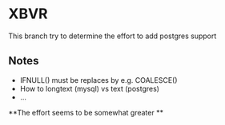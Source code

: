 # XBVR

This branch try to determine the effort to add postgres support

## Notes

- IFNULL() must be replaces by e.g. COALESCE()
- How to longtext (mysql) vs text (postgres)
- ...

**The effort seems to be somewhat greater **
